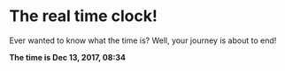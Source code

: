 # The real time clock!

Ever wanted to know what the time is? Well, your journey is about to end!

**The time is Dec 13, 2017, 08:34**